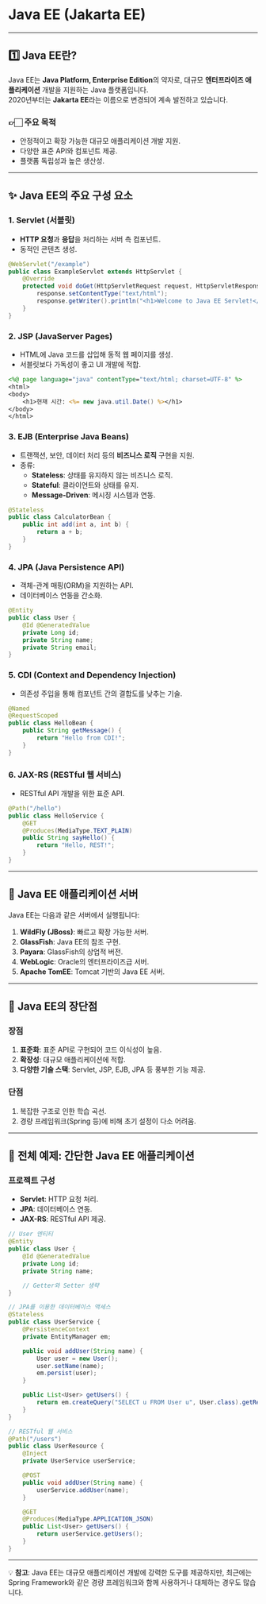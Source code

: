 
# Java EE (Jakarta EE)

---

## 1️⃣ Java EE란?

Java EE는 **Java Platform, Enterprise Edition**의 약자로, 대규모 **엔터프라이즈 애플리케이션** 개발을 지원하는 Java 플랫폼입니다.  
2020년부터는 **Jakarta EE**라는 이름으로 변경되어 계속 발전하고 있습니다.

### 👉🏻 주요 목적
- 안정적이고 확장 가능한 대규모 애플리케이션 개발 지원.
- 다양한 표준 API와 컴포넌트 제공.
- 플랫폼 독립성과 높은 생산성.

---

## ✨ Java EE의 주요 구성 요소

### 1. Servlet (서블릿)
- **HTTP 요청**과 **응답**을 처리하는 서버 측 컴포넌트.
- 동적인 콘텐츠 생성.

```java
@WebServlet("/example")
public class ExampleServlet extends HttpServlet {
    @Override
    protected void doGet(HttpServletRequest request, HttpServletResponse response) throws IOException {
        response.setContentType("text/html");
        response.getWriter().println("<h1>Welcome to Java EE Servlet!</h1>");
    }
}
```

### 2. JSP (JavaServer Pages)
- HTML에 Java 코드를 삽입해 동적 웹 페이지를 생성.
- 서블릿보다 가독성이 좋고 UI 개발에 적합.

```jsp
<%@ page language="java" contentType="text/html; charset=UTF-8" %>
<html>
<body>
    <h1>현재 시간: <%= new java.util.Date() %></h1>
</body>
</html>
```

### 3. EJB (Enterprise Java Beans)
- 트랜잭션, 보안, 데이터 처리 등의 **비즈니스 로직** 구현을 지원.
- 종류:
    - **Stateless**: 상태를 유지하지 않는 비즈니스 로직.
    - **Stateful**: 클라이언트와 상태를 유지.
    - **Message-Driven**: 메시징 시스템과 연동.

```java
@Stateless
public class CalculatorBean {
    public int add(int a, int b) {
        return a + b;
    }
}
```

### 4. JPA (Java Persistence API)
- 객체-관계 매핑(ORM)을 지원하는 API.
- 데이터베이스 연동을 간소화.

```java
@Entity
public class User {
    @Id @GeneratedValue
    private Long id;
    private String name;
    private String email;
}
```

### 5. CDI (Context and Dependency Injection)
- 의존성 주입을 통해 컴포넌트 간의 결합도를 낮추는 기술.

```java
@Named
@RequestScoped
public class HelloBean {
    public String getMessage() {
        return "Hello from CDI!";
    }
}
```

### 6. JAX-RS (RESTful 웹 서비스)
- RESTful API 개발을 위한 표준 API.

```java
@Path("/hello")
public class HelloService {
    @GET
    @Produces(MediaType.TEXT_PLAIN)
    public String sayHello() {
        return "Hello, REST!";
    }
}
```

---

## 📂 Java EE 애플리케이션 서버

Java EE는 다음과 같은 서버에서 실행됩니다:
1. **WildFly (JBoss)**: 빠르고 확장 가능한 서버.
2. **GlassFish**: Java EE의 참조 구현.
3. **Payara**: GlassFish의 상업적 버전.
4. **WebLogic**: Oracle의 엔터프라이즈급 서버.
5. **Apache TomEE**: Tomcat 기반의 Java EE 서버.

---

## 🎯 Java EE의 장단점

### 장점
1. **표준화**: 표준 API로 구현되어 코드 이식성이 높음.
2. **확장성**: 대규모 애플리케이션에 적합.
3. **다양한 기술 스택**: Servlet, JSP, EJB, JPA 등 풍부한 기능 제공.

### 단점
1. 복잡한 구조로 인한 학습 곡선.
2. 경량 프레임워크(Spring 등)에 비해 초기 설정이 다소 어려움.

---

## 📜 전체 예제: 간단한 Java EE 애플리케이션

### 프로젝트 구성
- **Servlet**: HTTP 요청 처리.
- **JPA**: 데이터베이스 연동.
- **JAX-RS**: RESTful API 제공.

```java
// User 엔티티
@Entity
public class User {
    @Id @GeneratedValue
    private Long id;
    private String name;

    // Getter와 Setter 생략
}

// JPA를 이용한 데이터베이스 액세스
@Stateless
public class UserService {
    @PersistenceContext
    private EntityManager em;

    public void addUser(String name) {
        User user = new User();
        user.setName(name);
        em.persist(user);
    }

    public List<User> getUsers() {
        return em.createQuery("SELECT u FROM User u", User.class).getResultList();
    }
}

// RESTful 웹 서비스
@Path("/users")
public class UserResource {
    @Inject
    private UserService userService;

    @POST
    public void addUser(String name) {
        userService.addUser(name);
    }

    @GET
    @Produces(MediaType.APPLICATION_JSON)
    public List<User> getUsers() {
        return userService.getUsers();
    }
}
```

---

💡 **참고**: Java EE는 대규모 애플리케이션 개발에 강력한 도구를 제공하지만, 최근에는 Spring Framework와 같은 경량 프레임워크와 함께 사용하거나 대체하는 경우도 많습니다.
